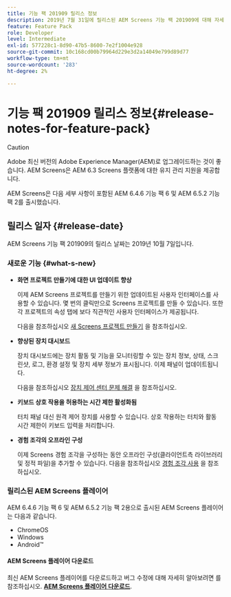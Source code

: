 ```yaml
---
title: 기능 팩 201909 릴리스 정보
description: 2019년 7월 31일에 릴리스된 AEM Screens 기능 팩 201909에 대해 자세히 알아보십시오.
feature: Feature Pack
role: Developer
level: Intermediate
exl-id: 577228c1-8d90-47b5-8600-7e2f1004e928
source-git-commit: 10c168cd00b79964d229e3d2a14049e799d89d77
workflow-type: tm+mt
source-wordcount: '283'
ht-degree: 2%

---
```


# 기능 팩 201909 릴리스 정보{#release-notes-for-feature-pack}

>[!CAUTION]
>
>Adobe 최신 버전의 Adobe Experience Manager(AEM)로 업그레이드하는 것이 좋습니다. AEM Screens은 AEM 6.3 Screens 플랫폼에 대한 유지 관리 지원을 제공합니다.

AEM Screens은 다음 세부 사항이 포함된 AEM 6.4.6 기능 팩 6 및 AEM 6.5.2 기능 팩 2를 출시했습니다.

## 릴리스 일자 {#release-date}

AEM Screens 기능 팩 201909의 릴리스 날짜는 2019년 10월 7일입니다.

### 새로운 기능 {#what-s-new}

* **화면 프로젝트 만들기에 대한 UI 업데이트 향상**

  이제 AEM Screens 프로젝트를 만들기 위한 업데이트된 사용자 인터페이스를 사용할 수 있습니다. 몇 번의 클릭만으로 Screens 프로젝트를 만들 수 있습니다. 또한 각 프로젝트의 속성 탭에 보다 직관적인 사용자 인터페이스가 제공됩니다.

  다음을 참조하십시오 [새 Screens 프로젝트 만들기](creating-a-screens-project.md) 을 참조하십시오.

* **향상된 장치 대시보드**

  장치 대시보드에는 장치 활동 및 기능을 모니터링할 수 있는 장치 정보, 상태, 스크린샷, 로그, 환경 설정 및 장치 세부 정보가 표시됩니다. 이제 패널이 업데이트됩니다.

  다음을 참조하십시오 [장치 제어 센터 문제 해결](monitoring-screens.md) 을 참조하십시오.

* **키보드 상호 작용을 허용하는 시간 제한 활성화됨**

  터치 패널 대신 원격 제어 장치를 사용할 수 있습니다. 상호 작용하는 터치와 활동 시간 제한이 키보드 입력을 처리합니다.

* **경험 조각의 오프라인 구성**

  이제 Screens 경험 조각을 구성하는 동안 오프라인 구성(클라이언트측 라이브러리 및 정적 파일)을 추가할 수 있습니다.
다음을 참조하십시오 [경험 조각 사용](experience-fragments-in-screens.md) 을 참조하십시오.

### 릴리스된 AEM Screens 플레이어

AEM 6.4.6 기능 팩 6 및 AEM 6.5.2 기능 팩 2용으로 출시된 AEM Screens 플레이어는 다음과 같습니다.

* ChromeOS
* Windows
* Android™

#### AEM Screens 플레이어 다운로드

최신 AEM Screens 플레이어를 다운로드하고 버그 수정에 대해 자세히 알아보려면 를 참조하십시오. [**AEM Screens 플레이어 다운로드**](https://download.macromedia.com/screens/).
